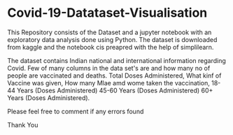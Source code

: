 # Covid-19-Datataset-Visualisation 
This Repository consists of the Dataset and a jupyter notebook with an exploratory data analysis done using Python. The dataset is downloaded from kaggle and the notebook cis preapred with the help of simplilearn. 

The dataset contains Indian national and international information regarding Covid. Few of many columns in the data set's are and how many no of people are vaccinated and deaths. 	Total Doses Administered, What kinf of Vaccine was given, How many Mlae amd wome taken the vaccination,	18-44 Years (Doses Administered)	45-60 Years (Doses Administered)	60+ Years (Doses Administered).

Please feel free to comment if any errors found 

Thank You 
